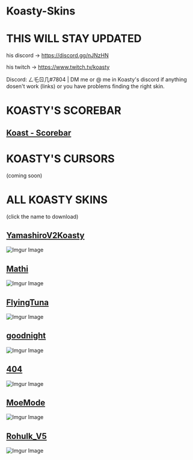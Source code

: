 # Koasty-Skins

# THIS WILL STAY UPDATED

his discord -> https://discord.gg/nJNzHN

his twitch -> https://www.twitch.tv/koasty 

Discord: ㄥ乇ㄖ几#7804 | DM me or @ me in Koasty's discord if anything dosen't work (links) or you have problems finding the right skin.

# KOASTY'S SCOREBAR
## [Koast - Scorebar](https://download1074.mediafire.com/vo02hyiwd4zg/2dwaaspyivdyfe1/Koast+Scorebar.zip)

# KOASTY'S CURSORS
(coming soon)

# ALL KOASTY SKINS
(click the name to download)
## [YamashiroV2Koasty](https://cdn.discordapp.com/attachments/633473018353680449/691489138595201084/YamashiroV2Koasty.osk)
![Imgur Image](https://osu.ppy.sh/ss/14652028/043f)

## [Mathi](https://cdn.discordapp.com/attachments/633473018353680449/691489118496227358/Mathi.osk)
![Imgur Image](https://osu.ppy.sh/ss/14652029/0119)

## [FlyingTuna](https://cdn.discordapp.com/attachments/633473018353680449/691489112540184586/FlyingTuna.osk)
![Imgur Image](https://osu.ppy.sh/ss/14652061/bdfd)

## [goodnight](https://cdn.discordapp.com/attachments/633473018353680449/691489108085964850/goodnight.osk)
![Imgur Image](https://osu.ppy.sh/ss/14652050/c600)

## [404](https://cdn.discordapp.com/attachments/633473018353680449/691489058576269312/404.osk)
![Imgur Image](https://osu.ppy.sh/ss/14652055/cdb6)

## [MoeMode](https://cdn.discordapp.com/attachments/633473018353680449/691489046261661727/MoeMode.osk)
![Imgur Image](https://osu.ppy.sh/ss/14652044/cdb7)

## [Rohulk_V5](https://cdn.discordapp.com/attachments/633473018353680449/691488995707715614/Rohulk_V5.osk)
![Imgur Image](https://osu.ppy.sh/ss/14652015/9997)

